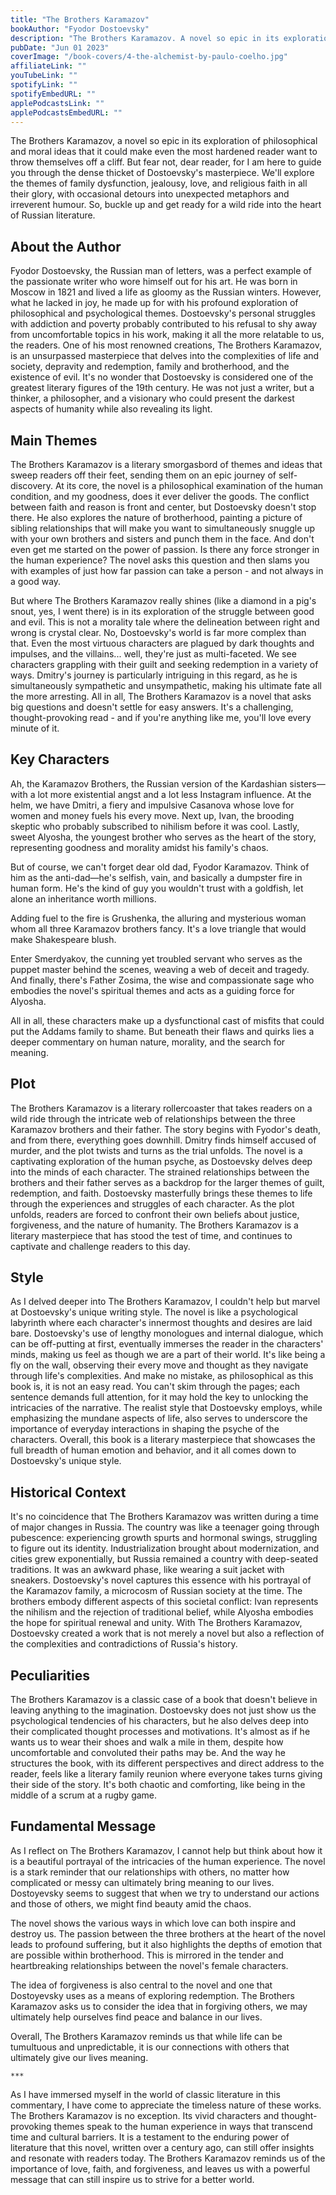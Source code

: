 ```yaml
---
title: "The Brothers Karamazov"
bookAuthor: "Fyodor Dostoevsky"
description: "The Brothers Karamazov. A novel so epic in its exploration of philosophical and moral ideas that it could make even the most hardened reader want to throw themselves off a cliff. But fear not, dear reader, for I am here to guide you through the dense thicket of Dostoevsky's masterpiece. We'll explore the themes of family dysfunction, jealousy, love, and religious faith in all their glory, with occasional detours into unexpected metaphors and irreverent humour. So, buckle up and get ready for a wild ride into the heart of Russian literature."
pubDate: "Jun 01 2023"
coverImage: "/book-covers/4-the-alchemist-by-paulo-coelho.jpg"
affiliateLink: ""
youTubeLink: ""
spotifyLink: ""
spotifyEmbedURL: ""
applePodcastsLink: ""
applePodcastsEmbedURL: ""
---
```


The Brothers Karamazov, a novel so epic in its exploration of philosophical and moral ideas that it could make even the most hardened reader want to throw themselves off a cliff. But fear not, dear reader, for I am here to guide you through the dense thicket of Dostoevsky's masterpiece. We'll explore the themes of family dysfunction, jealousy, love, and religious faith in all their glory, with occasional detours into unexpected metaphors and irreverent humour. So, buckle up and get ready for a wild ride into the heart of Russian literature.

## About the Author

Fyodor Dostoevsky, the Russian man of letters, was a perfect example of the passionate writer who wore himself out for his art. He was born in Moscow in 1821 and lived a life as gloomy as the Russian winters. However, what he lacked in joy, he made up for with his profound exploration of philosophical and psychological themes. Dostoevsky's personal struggles with addiction and poverty probably contributed to his refusal to shy away from uncomfortable topics in his work, making it all the more relatable to us, the readers. One of his most renowned creations, The Brothers Karamazov, is an unsurpassed masterpiece that delves into the complexities of life and society, depravity and redemption, family and brotherhood, and the existence of evil. It's no wonder that Dostoevsky is considered one of the greatest literary figures of the 19th century. He was not just a writer, but a thinker, a philosopher, and a visionary who could present the darkest aspects of humanity while also revealing its light.

## Main Themes

The Brothers Karamazov is a literary smorgasbord of themes and ideas that sweep readers off their feet, sending them on an epic journey of self-discovery. At its core, the novel is a philosophical examination of the human condition, and my goodness, does it ever deliver the goods. The conflict between faith and reason is front and center, but Dostoevsky doesn't stop there. He also explores the nature of brotherhood, painting a picture of sibling relationships that will make you want to simultaneously snuggle up with your own brothers and sisters and punch them in the face. And don't even get me started on the power of passion. Is there any force stronger in the human experience? The novel asks this question and then slams you with examples of just how far passion can take a person - and not always in a good way.

But where The Brothers Karamazov really shines (like a diamond in a pig's snout, yes, I went there) is in its exploration of the struggle between good and evil. This is not a morality tale where the delineation between right and wrong is crystal clear. No, Dostoevsky's world is far more complex than that. Even the most virtuous characters are plagued by dark thoughts and impulses, and the villains... well, they're just as multi-faceted. We see characters grappling with their guilt and seeking redemption in a variety of ways. Dmitry's journey is particularly intriguing in this regard, as he is simultaneously sympathetic and unsympathetic, making his ultimate fate all the more arresting. All in all, The Brothers Karamazov is a novel that asks big questions and doesn't settle for easy answers. It's a challenging, thought-provoking read - and if you're anything like me, you'll love every minute of it.

## Key Characters

Ah, the Karamazov Brothers, the Russian version of the Kardashian sisters—with a lot more existential angst and a lot less Instagram influence. At the helm, we have Dmitri, a fiery and impulsive Casanova whose love for women and money fuels his every move. Next up, Ivan, the brooding skeptic who probably subscribed to nihilism before it was cool. Lastly, sweet Alyosha, the youngest brother who serves as the heart of the story, representing goodness and morality amidst his family's chaos.

But of course, we can't forget dear old dad, Fyodor Karamazov. Think of him as the anti-dad—he's selfish, vain, and basically a dumpster fire in human form. He's the kind of guy you wouldn't trust with a goldfish, let alone an inheritance worth millions.

Adding fuel to the fire is Grushenka, the alluring and mysterious woman whom all three Karamazov brothers fancy. It's a love triangle that would make Shakespeare blush.

Enter Smerdyakov, the cunning yet troubled servant who serves as the puppet master behind the scenes, weaving a web of deceit and tragedy. And finally, there's Father Zosima, the wise and compassionate sage who embodies the novel's spiritual themes and acts as a guiding force for Alyosha.

All in all, these characters make up a dysfunctional cast of misfits that could put the Addams family to shame. But beneath their flaws and quirks lies a deeper commentary on human nature, morality, and the search for meaning.

## Plot

The Brothers Karamazov is a literary rollercoaster that takes readers on a wild ride through the intricate web of relationships between the three Karamazov brothers and their father. The story begins with Fyodor's death, and from there, everything goes downhill. Dmitry finds himself accused of murder, and the plot twists and turns as the trial unfolds. The novel is a captivating exploration of the human psyche, as Dostoevsky delves deep into the minds of each character. The strained relationships between the brothers and their father serves as a backdrop for the larger themes of guilt, redemption, and faith. Dostoevsky masterfully brings these themes to life through the experiences and struggles of each character. As the plot unfolds, readers are forced to confront their own beliefs about justice, forgiveness, and the nature of humanity. The Brothers Karamazov is a literary masterpiece that has stood the test of time, and continues to captivate and challenge readers to this day.

## Style

As I delved deeper into The Brothers Karamazov, I couldn't help but marvel at Dostoevsky's unique writing style. The novel is like a psychological labyrinth where each character's innermost thoughts and desires are laid bare. Dostoevsky's use of lengthy monologues and internal dialogue, which can be off-putting at first, eventually immerses the reader in the characters' minds, making us feel as though we are a part of their world. It's like being a fly on the wall, observing their every move and thought as they navigate through life's complexities. And make no mistake, as philosophical as this book is, it is not an easy read. You can't skim through the pages; each sentence demands full attention, for it may hold the key to unlocking the intricacies of the narrative. The realist style that Dostoevsky employs, while emphasizing the mundane aspects of life, also serves to underscore the importance of everyday interactions in shaping the psyche of the characters. Overall, this book is a literary masterpiece that showcases the full breadth of human emotion and behavior, and it all comes down to Dostoevsky's unique style.

## Historical Context

It's no coincidence that The Brothers Karamazov was written during a time of major changes in Russia. The country was like a teenager going through pubescence: experiencing growth spurts and hormonal swings, struggling to figure out its identity. Industrialization brought about modernization, and cities grew exponentially, but Russia remained a country with deep-seated traditions. It was an awkward phase, like wearing a suit jacket with sneakers. Dostoevsky's novel captures this essence with his portrayal of the Karamazov family, a microcosm of Russian society at the time. The brothers embody different aspects of this societal conflict: Ivan represents the nihilism and the rejection of traditional belief, while Alyosha embodies the hope for spiritual renewal and unity. With The Brothers Karamazov, Dostoevsky created a work that is not merely a novel but also a reflection of the complexities and contradictions of Russia's history.

## Peculiarities

The Brothers Karamazov is a classic case of a book that doesn't believe in leaving anything to the imagination. Dostoevsky does not just show us the psychological tendencies of his characters, but he also delves deep into their complicated thought processes and motivations. It's almost as if he wants us to wear their shoes and walk a mile in them, despite how uncomfortable and convoluted their paths may be. And the way he structures the book, with its different perspectives and direct address to the reader, feels like a literary family reunion where everyone takes turns giving their side of the story. It's both chaotic and comforting, like being in the middle of a scrum at a rugby game.

## Fundamental Message

As I reflect on The Brothers Karamazov, I cannot help but think about how it is a beautiful portrayal of the intricacies of the human experience. The novel is a stark reminder that our relationships with others, no matter how complicated or messy can ultimately bring meaning to our lives. Dostoyevsky seems to suggest that when we try to understand our actions and those of others, we might find beauty amid the chaos.

The novel shows the various ways in which love can both inspire and destroy us. The passion between the three brothers at the heart of the novel leads to profound suffering, but it also highlights the depths of emotion that are possible within brotherhood. This is mirrored in the tender and heartbreaking relationships between the novel's female characters.

The idea of forgiveness is also central to the novel and one that Dostoyevsky uses as a means of exploring redemption. The Brothers Karamazov asks us to consider the idea that in forgiving others, we may ultimately help ourselves find peace and balance in our lives.

Overall, The Brothers Karamazov reminds us that while life can be tumultuous and unpredictable, it is our connections with others that ultimately give our lives meaning.

`***`

As I have immersed myself in the world of classic literature in this commentary, I have come to appreciate the timeless nature of these works. The Brothers Karamazov is no exception. Its vivid characters and thought-provoking themes speak to the human experience in ways that transcend time and cultural barriers. It is a testament to the enduring power of literature that this novel, written over a century ago, can still offer insights and resonate with readers today. The Brothers Karamazov reminds us of the importance of love, faith, and forgiveness, and leaves us with a powerful message that can still inspire us to strive for a better world.